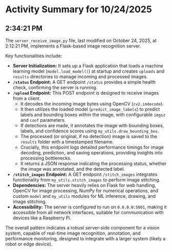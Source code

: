 # Activity Summary for 10/24/2025

## 2:34:21 PM
The `server_receive_image.py` file, last modified on October 24, 2025, at 2:12:21 PM, implements a Flask-based image recognition server.

Key functionalities include:

*   **Server Initialization:** It sets up a Flask application that loads a machine learning model (`model.load_model()`) at startup and creates `uploads` and `results` directories to manage incoming and processed images.
*   **`/status` Endpoint:** A GET endpoint `/status` provides a simple health check, confirming the server is running.
*   **`/upload` Endpoint:** This POST endpoint is designed to receive images from a client.
    *   It decodes the incoming image bytes using OpenCV (`cv2.imdecode`).
    *   It then utilizes the loaded model (`predict_image_labels`) to predict labels and bounding boxes within the image, with configurable `imgsz` and `conf` parameters.
    *   If detections are made, it annotates the image with bounding boxes, labels, and confidence scores using `my_utils.draw_bounding_box`.
    *   The processed (or original, if no detection) image is saved to the `results` folder with a timestamped filename.
    *   Crucially, this endpoint logs detailed performance timings for image decoding, prediction, and saving operations, providing insights into processing bottlenecks.
    *   It returns a JSON response indicating the processing status, whether the image was annotated, and the detected label.
*   **`/stitch_images` Endpoint:** A GET endpoint `/stitch_images` integrates functionality from `my_utils.stitch_images` to perform image stitching.
*   **Dependencies:** The server heavily relies on Flask for web handling, OpenCV for image processing, NumPy for numerical operations, and custom `model` and `my_utils` modules for ML inference, drawing, and image stitching.
*   **Accessibility:** The server is configured to run on `0.0.0.0:5001`, making it accessible from all network interfaces, suitable for communication with devices like a Raspberry Pi.

The overall pattern indicates a robust server-side component for a vision system, capable of real-time image recognition, annotation, and performance monitoring, designed to integrate with a larger system (likely a robot or edge device).